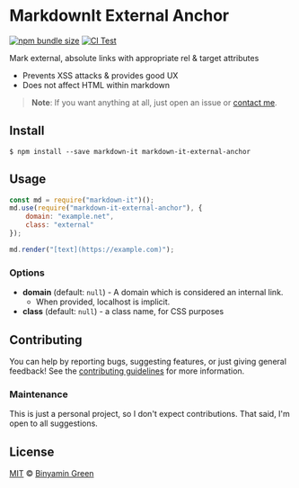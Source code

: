 # MarkdownIt External Anchor
[![npm bundle size](https://img.shields.io/bundlephobia/min/markdown-it-external-anchor)](https://npmjs.com/package/markdown-it-external-anchor)
[![CI Test](https://github.com/binyamin/markdown-it-external-anchor/workflows/Test/badge.svg)](https://github.com/binyamin/markdown-it-external-anchor/actions)

Mark external, absolute links with appropriate rel & target attributes
- Prevents XSS attacks & provides good UX
- Does not affect HTML within markdown

> **Note**: If you want anything at all, just open an issue or [contact me](https://binyam.in/contact).

## Install
```console
$ npm install --save markdown-it markdown-it-external-anchor
```

## Usage
```js
const md = require("markdown-it")();
md.use(require("markdown-it-external-anchor"), {
    domain: "example.net",
    class: "external"
});

md.render("[text](https://example.com)");
```

### Options
- **domain** (default: `null`) - A domain which is considered an internal link.
    - When provided, localhost is implicit.
- **class** (default: `null`) - a class name, for CSS purposes

## Contributing
You can help by reporting bugs, suggesting features, or just giving general feedback! See the [contributing guidelines](https://github.com/binyamin/markdown-it-external-anchor/blob/main/CONTRIBUTING.md) for more information.

### Maintenance
This is just a personal project, so I don't expect contributions. That said, I'm open to all suggestions.

## License
[MIT](https://github.com/binyamin/markdown-it-external-anchor/blob/main/LICENSE) © [Binyamin Green](https://binyam.in)
